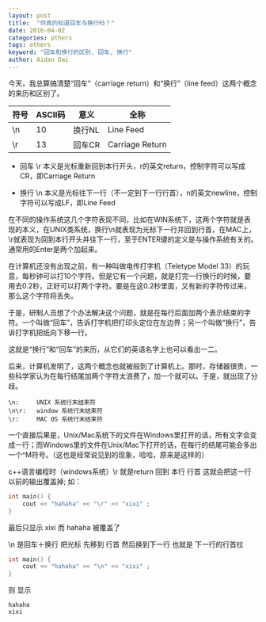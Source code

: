 ```yaml
---
layout: post
title:  "你真的知道回车与换行吗？"
date: 2016-04-02
categories: others
tags: others
keyword: "回车和换行的区别, 回车, 换行"
author: Aidan Dai
---
```


今天，我总算搞清楚“回车”（carriage return）和“换行”（line feed）这两个概念的来历和区别了。

|符号  |  ASCII码    |  意义| 全称|
|---|---|---|---|
|\n  |      10   |     换行NL|Line Feed|
|\r   |     13     |   回车CR|Carriage Return|

- 回车 \r 本义是光标重新回到本行开头，r的英文return，控制字符可以写成CR，即Carriage Return

- 换行 \n 本义是光标往下一行（不一定到下一行行首），n的英文newline，控制字符可以写成LF，即Line Feed

在不同的操作系统这几个字符表现不同，比如在WIN系统下，这两个字符就是表现的本义，在UNIX类系统，换行\n就表现为光标下一行并回到行首，在MAC上，\r就表现为回到本行开头并往下一行，至于ENTER键的定义是与操作系统有关的。通常用的Enter是两个加起来。

在计算机还没有出现之前，有一种叫做电传打字机（Teletype Model 33）的玩意，每秒钟可以打10个字符。但是它有一个问题，就是打完一行换行的时候，要用去0.2秒，正好可以打两个字符。要是在这0.2秒里面，又有新的字符传过来，那么这个字符将丢失。

于是，研制人员想了个办法解决这个问题，就是在每行后面加两个表示结束的字符。一个叫做“回车”，告诉打字机把打印头定位在左边界；另一个叫做“换行”，告诉打字机把纸向下移一行。

这就是“换行”和“回车”的来历，从它们的英语名字上也可以看出一二。

后来，计算机发明了，这两个概念也就被般到了计算机上。那时，存储器很贵，一些科学家认为在每行结尾加两个字符太浪费了，加一个就可以。于是，就出现了分歧。

```
\n:     UNIX 系统行末结束符
\n\r:   window 系统行末结束符
\r:     MAC OS 系统行末结束符
```

一个直接后果是，Unix/Mac系统下的文件在Windows里打开的话，所有文字会变成一行；而Windows里的文件在Unix/Mac下打开的话，在每行的结尾可能会多出一个^M符号。（这也是经常说见到的现象，哈哈，原来是这样的）

c++语言编程时（windows系统）\r 就是return 回到 本行 行首 这就会把这一行以前的输出覆盖掉; 如：

```c
int main() {
    cout << "hahaha" << "\r" << "xixi" ;
}
```

最后只显示 xixi 而 hahaha 被覆盖了

\n 是回车＋换行 把光标 先移到 行首 然后换到下一行 也就是 下一行的行首拉

```c
int main() {
    cout << "hahaha" << "\n" << "xixi" ;
}
```

则 显示

```
hahaha
xixi
```
